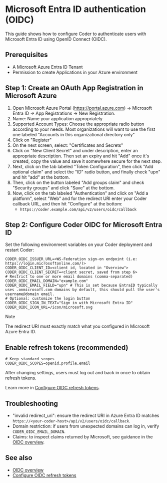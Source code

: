 # Microsoft Entra ID authentication (OIDC)

This guide shows how to configure Coder to authenticate users with Microsoft Entra ID using OpenID Connect (OIDC).

## Prerequisites

- A Microsoft Azure Entra ID Tenant
- Permission to create Applications in your Azure environment

## Step 1: Create an OAuth App Registration in Microsoft Azure

1. Open Microsoft Azure Portal (https://portal.azure.com) → Microsoft Entra ID → App Registrations → New Registration.
2. Name: Name your application appropriately
3. Supported Account Types: Choose the appropriate radio button according to your needs. Most organizations will want to use the first one labeled "Accounts in this organizational directory only"
4. Click on "Register"
5. On the next screen, select: "Certificates and Secrets"
6. Click on "New Client Secret" and under description, enter an appropriate description. Then set an expiry and hit "Add" once it's created, copy the value and save it somewhere secure for the next step.
7. Next, click on the tab labeled "Token Configuration", then click "Add optional claim" and select the "ID" radio button, and finally check "upn" and hit "add" at the bottom.
8. Then, click on the button labeled "Add groups claim" and check "Security groups" and click "Save" at the bottom.
9. Now, click on the tab labeled "Authentication" and click on "Add a platform", select "Web" and for the redirect URI enter your Coder callback URL, and then hit "Configure" at the bottom:
   - `https://coder.example.com/api/v2/users/oidc/callback`

## Step 2: Configure Coder OIDC for Microsoft Entra ID

Set the following environment variables on your Coder deployment and restart Coder:

```env
CODER_OIDC_ISSUER_URL=<WS-Federation sign-on endpoint (i.e: https://login.microsoftonline.com/)>
CODER_OIDC_CLIENT_ID=<client id, located in "Overview"> 
CODER_OIDC_CLIENT_SECRET=<client secret, saved from step 6>
# Restrict to one or more email domains (comma-separated)
CODER_OIDC_EMAIL_DOMAIN="example.com"
CODER_OIDC_EMAIL_FIELD="upn" # This is set because EntraID typically uses .onmicrosoft.com domains by default, this should pull the user's username@domain email.
# Optional: customize the login button
CODER_OIDC_SIGN_IN_TEXT="Sign in with Microsoft Entra ID"
CODER_OIDC_ICON_URL=/icon/microsoft.svg
```

> [!NOTE]
> The redirect URI must exactly match what you configured in Microsoft Azure Entra ID.

## Enable refresh tokens (recommended)

```env
# Keep standard scopes
CODER_OIDC_SCOPES=openid,profile,email
```

After changing settings, users must log out and back in once to obtain refresh tokens.

Learn more in [Configure OIDC refresh tokens](./refresh-tokens.md).

## Troubleshooting

- "invalid redirect_uri": ensure the redirect URI in Azure Entra ID matches `https://<your-coder-host>/api/v2/users/oidc/callback`.
- Domain restriction: if users from unexpected domains can log in, verify `CODER_OIDC_EMAIL_DOMAIN`.
- Claims: to inspect claims returned by Microsoft, see guidance in the [OIDC overview](./index.md#oidc-claims).

## See also

- [OIDC overview](./index.md)
- [Configure OIDC refresh tokens](./refresh-tokens.md)
